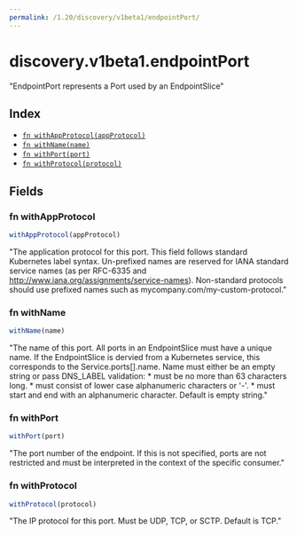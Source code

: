 ```yaml
---
permalink: /1.20/discovery/v1beta1/endpointPort/
---
```


# discovery.v1beta1.endpointPort

"EndpointPort represents a Port used by an EndpointSlice"

## Index

* [`fn withAppProtocol(appProtocol)`](#fn-withappprotocol)
* [`fn withName(name)`](#fn-withname)
* [`fn withPort(port)`](#fn-withport)
* [`fn withProtocol(protocol)`](#fn-withprotocol)

## Fields

### fn withAppProtocol

```ts
withAppProtocol(appProtocol)
```

"The application protocol for this port. This field follows standard Kubernetes label syntax. Un-prefixed names are reserved for IANA standard service names (as per RFC-6335 and http://www.iana.org/assignments/service-names). Non-standard protocols should use prefixed names such as mycompany.com/my-custom-protocol."

### fn withName

```ts
withName(name)
```

"The name of this port. All ports in an EndpointSlice must have a unique name. If the EndpointSlice is dervied from a Kubernetes service, this corresponds to the Service.ports[].name. Name must either be an empty string or pass DNS_LABEL validation: * must be no more than 63 characters long. * must consist of lower case alphanumeric characters or '-'. * must start and end with an alphanumeric character. Default is empty string."

### fn withPort

```ts
withPort(port)
```

"The port number of the endpoint. If this is not specified, ports are not restricted and must be interpreted in the context of the specific consumer."

### fn withProtocol

```ts
withProtocol(protocol)
```

"The IP protocol for this port. Must be UDP, TCP, or SCTP. Default is TCP."